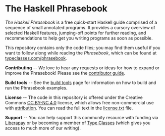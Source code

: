# The Haskell Phrasebook

*The Haskell Phrasebook* is a free quick-start Haskell guide comprised of a sequence of small annotated programs. It provides a cursory overview of selected Haskell features, jumping-off points for further reading, and recommendations to help get you writing programs as soon as possible.

This repository contains only the code files; you may find them useful if you want to follow along while reading the *Phrasebook*, which can be found at [typeclasses.com/phrasebook](https://typeclasses.com/phrasebook).

**Contributing** -- We love to hear any requests or ideas for how to expand or improve the Phrasebook! Please see the [contributor guide](https://typeclasses.github.io/haskell-phrasebook/contributing).

**Build tools** -- See the [build tools](https://typeclasses.github.io/haskell-phrasebook/build-tools) page for information on how to build and run the Phrasebook examples.

**License** -- The code in this repository is offered under the Creative Commons [CC BY-NC 4.0](https://creativecommons.org/licenses/by-nc/4.0/) license, which allows free non-commercial use with [attribution](https://typeclasses.github.io/haskell-phrasebook/thanks). You can read the full text in the [license.txt](license.txt) file.

**Support** -- You can help support this community resource with funding via [Liberapay](https://liberapay.com/typeclasses) or by becoming a member of [Type Classes](https://typeclasses.com) (which gives you access to much more of our writing).
